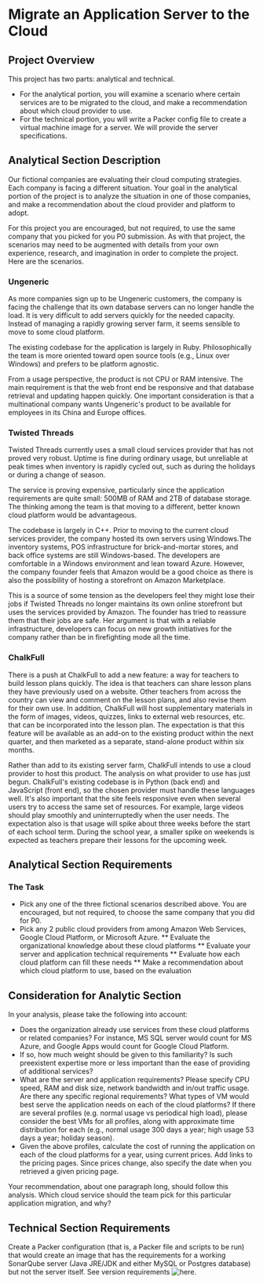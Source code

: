 # Migrate an Application Server to the Cloud

## Project Overview

This project has two parts: analytical and technical. 

* For the analytical portion, you will examine a scenario where certain services are to be migrated to the cloud, and make a recommendation about which cloud provider to use. 
* For the technical portion, you will write a Packer config file to create a virtual machine image for a server. We will provide the server specifications.

## Analytical Section Description

Our fictional companies are evaluating their cloud computing strategies. Each company is facing a different situation. Your goal in the analytical portion of the project is to analyze the situation in one of those companies, and make a recommendation about the cloud provider and platform to adopt. 

For this project you are encouraged, but not required, to use the same company that you picked for you P0 submission. As with that project, the scenarios may need to be augmented with details from your own experience, research, and imagination in order to complete the project. Here are the scenarios. 

### Ungeneric

As more companies sign up to be Ungeneric customers, the company is facing the challenge that its own database servers can no longer handle the load. It is very difficult to add servers quickly for the needed capacity. Instead of managing a rapidly growing server farm, it seems sensible to move to some cloud platform. 

The existing codebase for the application is largely in Ruby. Philosophically the team is more oriented toward open source tools (e.g., Linux over Windows) and prefers to be platform agnostic. 

From a usage perspective, the product is not CPU or RAM intensive. The main requirement is that the web front end be responsive and that database retrieval and updating happen quickly. One important consideration is that a multinational company wants Ungeneric's product to be available for employees in its China and Europe offices. 

### Twisted Threads 

Twisted Threads currently uses a small cloud services provider that has not proved very robust. Uptime is fine during ordinary usage, but unreliable at peak times when inventory is rapidly cycled out, such as during the holidays or during a change of season. 

The service is proving expensive, particularly since the application requirements are quite small: 500MB of RAM and 2TB of database storage. The thinking among the team is that moving to a different, better known cloud platform would be advantageous.

The codebase is largely in C++. Prior to moving to the current cloud services provider, the company hosted its own servers using Windows.The inventory systems, POS infrastructure for brick-and-mortar stores, and back office systems are still Windows-based. The developers are comfortable in a Windows environment and lean toward Azure. However, the company founder feels that Amazon would be a good choice as there is also the possibility of hosting a storefront on Amazon Marketplace. 

This is a source of some tension as the developers feel they might lose their jobs if Twisted Threads no longer maintains its own online storefront but uses the services provided by Amazon. The founder has tried to reassure them that their jobs are safe. Her argument is that with a reliable infrastructure, developers can focus on new growth initiatives for the company rather than be in firefighting mode all the time.

### ChalkFull

There is a push at ChalkFull to add a new feature: a way for teachers to build lesson plans quickly. The idea is that teachers can share lesson plans they have previously used on a website. Other teachers from across the country can view and comment on the lesson plans, and also revise them for their own use. In addition, ChalkFull will host supplementary materials in the form of images, videos, quizzes, links to external web resources, etc. that can be incorporated into the lesson plan. The expectation is that this feature will be available as an add-on to the existing product within the next quarter, and then marketed as a separate, stand-alone product within six months. 

Rather than add to its existing server farm, ChalkFull intends to use a cloud provider to host this product. The analysis on what provider to use has just begun. ChalkFull's existing codebase is in Python (back end) and JavaScript (front end), so the chosen provider must handle these languages well. It's also important that the site feels responsive even when several users try to access the same set of resources. For example, large videos should play smoothly and uninterruptedly when the user needs. The expectation also is that usage will spike about three weeks before the start of each school term. During the school year, a smaller spike on weekends is expected as teachers prepare their lessons for the upcoming week.

## Analytical Section Requirements

### The Task

* Pick any one of the three fictional scenarios described above. You are encouraged, but not required, to choose the same company that you did for P0.
* Pick any 2 public cloud providers from among Amazon Web Services, Google Cloud Platform, or Microsoft Azure. 
** Evaluate the organizational knowledge about these cloud platforms
** Evaluate your server and application technical requirements
** Evaluate how each cloud platform can fill these needs
** Make a recommendation about which cloud platform to use, based on the evaluation

## Consideration for Analytic Section

In your analysis, please take the following into account:

* Does the organization already use services from these cloud platforms or related companies? For instance, MS SQL server would count for MS Azure, and Google Apps would count for Google Cloud Platform.
* If so, how much weight should be given to this familiarity? Is such preexistent expertise more or less important than the ease of providing of additional services? 
* What are the server and application requirements? Please specify CPU speed, RAM and disk size, network bandwidth and in/out traffic usage. Are there any specific regional requirements?
What types of VM would best serve the application needs on each of the cloud platforms? If there are several profiles (e.g. normal usage vs periodical high load), please consider the best VMs for all profiles, along with approximate time distribution for each (e.g., normal usage 300 days a year; high usage 53 days a year; holiday season).
* Given the above profiles, calculate the cost of running the application on each of the cloud platforms for a year, using current prices. Add links to the pricing pages. Since prices change, also specify the date when you retrieved a given pricing page. 

Your recommendation, about one paragraph long, should follow this analysis. Which cloud service should the team pick for this particular application migration, and why?

## Technical Section Requirements

Create a Packer configuration (that is, a Packer file and scripts to be run) that would create an image that has the requirements for a working SonarQube server (Java JRE/JDK and either MySQL or Postgres database) but not the server itself. See version requirements ![here](http://docs.sonarqube.org/display/SONAR/Requirements).


